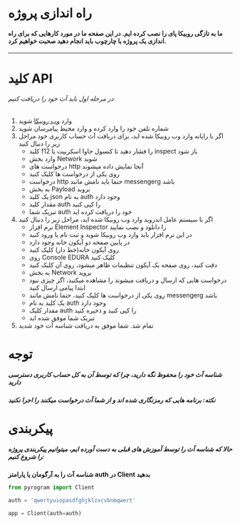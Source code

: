 # راه اندازی پروژه
#### ما به تازگی روبیکا پای را نصب کرده ایم. در این صفحه ما در مورد کارهایی که برای راه اندازی یک پروژه با چارچوب باید انجام دهید صحبت خواهیم کرد.
___
# کلید API
###### در مرحله اول باید آث خود را دریافت کنیم
1. وارد [وب روبیکا](https://web.rubika.ir/) شوید
2. شماره تلفن خود را وارد کرده و وارد محیط پیامرسان شوید
3. اگر با رایانه وارد وب روبیکا شده اید، برای دریافت آث حساب کاربری خود مراحل زیر را دنبال کنید
    - کلید f12 را فشار دهید تا کنسول جاوا اسکریپت یا inspect باز شود
    - وارد بخش Network شوید
    - درخواست های http آنجا نمایش داده میشوند
    - روی یکی از درخواست ها کلیک کنید
    - درخواست http حتما باید نامش مانند messengerg باشد
    - به بخش Payload بروید
    - یک کلید json به نام auth وجود دارد
    - مقدار کلید auth را کپی کنید
    - تبریک شما auth خود را دریافت کرده اید
4. اگر با سیستم عامل اندروید وارد وب روبیکا شده اید، مراحل زیر را دنبال کنید
    - نرم افزار Element Inspector را دانلود و نصب نمایید
    - در این نرم افزار باید وارد وب روبیکا شوید و ثبت نام یا ورود کنید
    - در پایین صفحه دو آیکون خانه وجود دارد
    - روی آیکون خانه(خط دار) کلیک کنید
    - روی Console EDURA کلیک کنید
    - دقت کنید، روی صفحه یک آیکون تنظیمات ظاهر میشود، روی آن کلیک کنید
    - به بخش Network بروید
    - درخواست هایی که ارسال و دریافت میشوند را مشاهده میکنید، اگر چیزی نبود ابتدا پیامی ارسال کنید
    - روی یکی از درخواست ها کلیک کنید، حتما نامش مانند messengerg باشد
    - یک کلید به نام auth وجود دارد
    - مقدار کلیک auth را کپی کنید و ذخیره کنید
    - تبریک شما موفق شده اید
5. تمام شد. شما موفق به دریافت شناسه آث خود شدید
# توجه
##### شناسه آث خود را محفوظ نگه دارید، چرا که توسط آن به کل حساب کاربری دسترسی دارید
##### نکته: برنامه هایی که رمزنگاری شده اند و از شما آث درخواست میکنند را اجرا نکنید
# پیکربندی
##### حالا که شناسه آث را توسط آموزش های قبلی به دست آورده ایم، میتوانیم پیکربندی پروژه را شروع کنیم:
**شناسه آث را به آرگومان یا پارامتر auth در Client بدهید**
```python
from pyrogram import Client

auth = 'qwertyuiopasdfghjklzxcvbnmqwert'

app = Client(auth=auth)
```